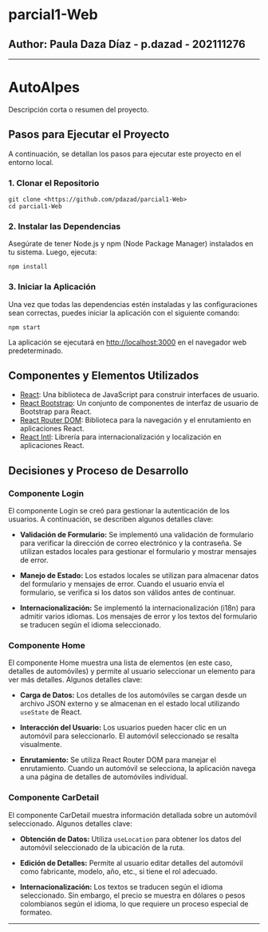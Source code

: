 # parcial1-Web

## Author: Paula Daza Díaz - p.dazad - 202111276

---

# AutoAlpes

Descripción corta o resumen del proyecto.

## Pasos para Ejecutar el Proyecto

A continuación, se detallan los pasos para ejecutar este proyecto en el entorno local.

### 1. Clonar el Repositorio

```
git clone <https://github.com/pdazad/parcial1-Web>
cd parcial1-Web
```

### 2. Instalar las Dependencias

Asegúrate de tener Node.js y npm (Node Package Manager) instalados en tu sistema. Luego, ejecuta:

```
npm install
```

### 3. Iniciar la Aplicación

Una vez que todas las dependencias estén instaladas y las configuraciones sean correctas, puedes iniciar la aplicación con el siguiente comando:

```
npm start
```

La aplicación se ejecutará en [http://localhost:3000](http://localhost:3000) en el navegador web predeterminado.

## Componentes y Elementos Utilizados

- [React](https://reactjs.org/): Una biblioteca de JavaScript para construir interfaces de usuario.
- [React Bootstrap](https://react-bootstrap.github.io/): Un conjunto de componentes de interfaz de usuario de Bootstrap para React.
- [React Router DOM](https://reactrouter.com/web/guides/quick-start): Biblioteca para la navegación y el enrutamiento en aplicaciones React.
- [React Intl](https://formatjs.io/docs/react-intl/): Librería para internacionalización y localización en aplicaciones React.

## Decisiones y Proceso de Desarrollo

### Componente Login

El componente Login se creó para gestionar la autenticación de los usuarios. A continuación, se describen algunos detalles clave:

- **Validación de Formulario:** Se implementó una validación de formulario para verificar la dirección de correo electrónico y la contraseña. Se utilizan estados locales para gestionar el formulario y mostrar mensajes de error.

- **Manejo de Estado:** Los estados locales se utilizan para almacenar datos del formulario y mensajes de error. Cuando el usuario envía el formulario, se verifica si los datos son válidos antes de continuar.

- **Internacionalización:** Se implementó la internacionalización (i18n) para admitir varios idiomas. Los mensajes de error y los textos del formulario se traducen según el idioma seleccionado.

### Componente Home

El componente Home muestra una lista de elementos (en este caso, detalles de automóviles) y permite al usuario seleccionar un elemento para ver más detalles. Algunos detalles clave:

- **Carga de Datos:** Los detalles de los automóviles se cargan desde un archivo JSON externo y se almacenan en el estado local utilizando `useState` de React.

- **Interacción del Usuario:** Los usuarios pueden hacer clic en un automóvil para seleccionarlo. El automóvil seleccionado se resalta visualmente.

- **Enrutamiento:** Se utiliza React Router DOM para manejar el enrutamiento. Cuando un automóvil se selecciona, la aplicación navega a una página de detalles de automóviles individual.

### Componente CarDetail

El componente CarDetail muestra información detallada sobre un automóvil seleccionado. Algunos detalles clave:

- **Obtención de Datos:** Utiliza `useLocation` para obtener los datos del automóvil seleccionado de la ubicación de la ruta.

- **Edición de Detalles:** Permite al usuario editar detalles del automóvil como fabricante, modelo, año, etc., si tiene el rol adecuado.

- **Internacionalización:** Los textos se traducen según el idioma seleccionado. Sin embargo, el precio se muestra en dólares o pesos colombianos según el idioma, lo que requiere un proceso especial de formateo.

---
